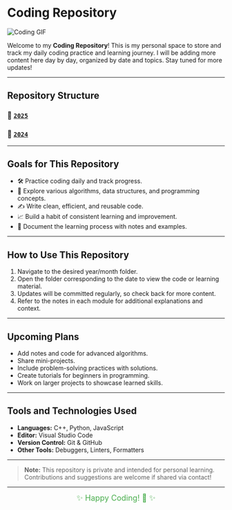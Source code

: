 # Coding Repository

![Coding GIF](https://media.giphy.com/media/26tn33aiTi1jkl6H6/giphy.gif)

Welcome to my **Coding Repository**! This is my personal space to store and track my daily coding practice and learning journey. I will be adding more content here day by day, organized by date and topics. Stay tuned for more updates!

---

## Repository Structure

### 📂 [`2025`](https://github.com/alkayesrifat/Coding/tree/master/2025)

### 📂 [`2024`](https://github.com/alkayesrifat/Coding/tree/master/2024)

---

## Goals for This Repository
- 🛠️ Practice coding daily and track progress.
- 🧠 Explore various algorithms, data structures, and programming concepts.
- ✍️ Write clean, efficient, and reusable code.
- 📈 Build a habit of consistent learning and improvement.
- 🌱 Document the learning process with notes and examples.

---

## How to Use This Repository
1. Navigate to the desired year/month folder.
2. Open the folder corresponding to the date to view the code or learning material.
3. Updates will be committed regularly, so check back for more content.
4. Refer to the notes in each module for additional explanations and context.

---

## Upcoming Plans
- Add notes and code for advanced algorithms.
- Share mini-projects.
- Include problem-solving practices with solutions.
- Create tutorials for beginners in programming.
- Work on larger projects to showcase learned skills.

---

## Tools and Technologies Used
- **Languages:** C++, Python, JavaScript
- **Editor:** Visual Studio Code
- **Version Control:** Git & GitHub
- **Other Tools:** Debuggers, Linters, Formatters

---

> **Note:** This repository is private and intended for personal learning. Contributions and suggestions are welcome if shared via contact!

---

<div align="center" style="color:#4CAF50; font-size:18px;">
✨ Happy Coding! 🚀 ✨
</div>
